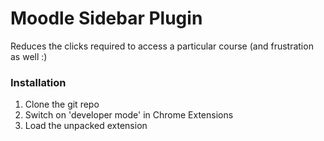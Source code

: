 # Moodle Sidebar Plugin

Reduces the clicks required to access a particular course (and frustration 
as well :)

### Installation

1. Clone the git repo
2. Switch on 'developer mode' in Chrome Extensions
3. Load the unpacked extension
